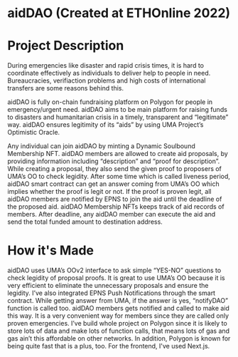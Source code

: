 <h1>aidDAO (Created at ETHOnline 2022)</h1>

<h1>Project Description</h1>
During emergencies like disaster and rapid crisis times, it is hard to coordinate effectively as individuals to deliver help to people in need. Bureaucracies, verifiaction problems and high costs of international transfers are some reasons behind this.

aidDAO is fully on-chain fundraising platform on Polygon for people in emergency/urgent need. aidDAO aims to be main platform for raising funds to disasters and humanitarian crisis in a timely, transparent and “legitimate” way. aidDAO ensures legitimity of its “aids” by using UMA Project’s Optimistic Oracle.

Any individual can join aidDAO by minting a Dynamic Soulbound Membership NFT. aidDAO members are allowed to create aid proposals, by providing information including “description” and “proof for description”. While creating a proposal, they also send the given proof to proposers of UMA’s OO to check legidity. After some time which is called liveness period, aidDAO smart contract can get an answer coming from UMA’s OO which implies whether the proof is legit or not. If the proof is proven legit, all aidDAO members are notified by EPNS to join the aid until the deadline of the proposed aid. aidDAO Membership NFTs keeps track of aid records of members. After deadline, any aidDAO member can execute the aid and send the total funded amount to destination address.

<h1>How it's Made</h1>
aidDAO uses UMA’s OOv2 interface to ask simple “YES-NO” questions to check legidity of proposal proofs. It is great to use UMA’s OO because it is very efficient to eliminate the unnecessary proposals and ensure the legidity. I’ve also integrated EPNS Push Notifications through the smart contract. While getting answer from UMA, if the answer is yes, “notifyDAO” function is called too. aidDAO members gets notified and called to make aid this way. It is a very convenient way for members since they are called only proven emergencies. I’ve build whole project on Polygon since it is likely to store lots of data and make lots of function calls, that means lots of gas and gas ain’t this affordable on other networks. In addition, Polygon is known for being quite fast that is a plus, too. For the frontend, I've used Next.js.

